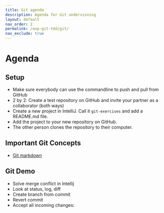 ```yaml
---
title: Git agenda
description: Agenda for Git undervisning
layout: default
nav_order: 2
permalink: /oop-git-tdd/git/
nav_exclude: true
---
```

# Agenda

## Setup

- Make sure everybody can use the commandline to push and pull from GitHub
- 2 by 2: Create a test repository on GitHub and invite your partner as a collaborator (both ways)
- Create a new project in IntelliJ. Call it `git-exercises` and add a README.md file.
- Add the project to your new repository on GitHub.
- The other person clones the repository to their computer.

## Important Git Concepts

- [Git markdown](git.md#important-git-concepts)

## Git Demo

- Solve merge conflict in Intellij  
- Look at status, log, diff
- Create branch from commit
- Revert commit
- Accept all incoming changes:
